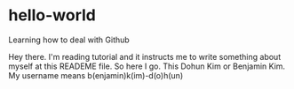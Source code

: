 # hello-world
Learning how to deal with Github

Hey there. I'm reading tutorial and it instructs me to write something about myself at this READEME file.
So here I go.
This Dohun Kim or Benjamin Kim. My username means b(enjamin)k(im)-d(o)h(un)
